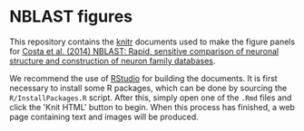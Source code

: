 # NBLAST figures
This repository contains the [knitr](http://yihui.name/knitr/) documents used to make the figure panels for [Costa et al. (2014) NBLAST: Rapid, sensitive comparison of neuronal structure and construction of neuron family databases](http://dx.doi.org/10.1101/006346).

We recommend the use of [RStudio](http://www.rstudio.com) for building the documents. It is first necessary to install some R packages, which can be done by sourcing the ``R/InstallPackages.R`` script. After this, simply open one of the ``.Rmd`` files and click the 'Knit HTML' button to begin. When this process has finished, a web page containing text and images will be produced.
